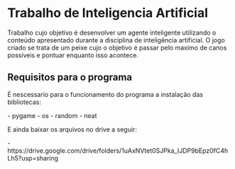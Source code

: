 # Trabalho de Inteligencia Artificial

  Trabalho cujo objetivo é desenvolver um agente inteligente utilizando o conteúdo apresentado durante a
disciplina de inteligência artificial. O jogo criado se trata de um peixe cujo o objetivo é passar pelo maximo de canos possiveis e pontuar enquanto isso acontece.

## Requisitos para o programa

 <p>  É nescessario para o funcionamento do programa a instalação das bibliotecas: <p>
- pygame
- os
- random
- neat
  <p> E ainda baixar os arquivos no drive a seguir: <p>
  - https://drive.google.com/drive/folders/1uAxNVtet0SJPka_IJDP9bEpz0fC4hLh5?usp=sharing
